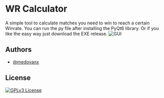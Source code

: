 # WR Calculator

A simple tool to calculate matches you need to win to reach a certain Winrate.
You can run the py file after installing the PyQt6 library.
Or if you like the easy way just download the EXE release.
![GUI](https://i.imgur.com/I2yIJsq.png)
## Authors

- [@medovanx](https://github.com/medovanx)


## License

[![GPLv3 License](https://img.shields.io/badge/License-GPL%20v3-yellow.svg)](https://opensource.org/licenses/)
